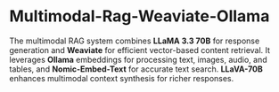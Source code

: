 # Multimodal-Rag-Weaviate-Ollama
The multimodal RAG system combines **LLaMA 3.3 70B** for response generation and **Weaviate** for efficient vector-based content retrieval. It leverages **Ollama** embeddings for processing text, images, audio, and tables, and **Nomic-Embed-Text** for accurate text search. **LLaVA-70B** enhances multimodal context synthesis for richer responses.
